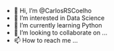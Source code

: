 - 👋 Hi, I’m @CarlosRSCoelho
- 👀 I’m interested in Data Science
- 🌱 I’m currently learning Python
- 💞️ I’m looking to collaborate on ...
- 📫 How to reach me ...

<!---
CarlosRSCoelho/CarlosRSCoelho is a ✨ special ✨ repository because its `README.md` (this file) appears on your GitHub profile.
You can click the Preview link to take a look at your changes.
--->

